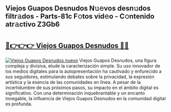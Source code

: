 ## Viejos Guapos Desnudos N𝚞𝚎vos desn𝚞dos filtr𝚊dos - Parts-81c F𝚘tos vid𝚎o - C𝚘ntenido atr𝚊ctivo Z3Gb6

# <h2><a href="http://mb420i.tromn.icu/?c=Viejos+Guapos+Desnudos">🔗👉👉👉 Viejos Guapos Desnudos 🔗🔗</a></h2>

[![Viejos Guapos Desnudos nuevo](https://i.imgur.com/pEAQMta.gif)](http://mb420i.tromn.icu/?c=Viejos+Guapos+Desnudos)
Viejos Guapos Desnudos, una figura compleja y divisiva, elude la caracterización simple. Su uso innovador de los medios digitales para la autopresentación ha cautivado y enfurecido a sus seguidores, estimulando debates sobre la privacidad, la expresión artística y la esencia de las comunidades en línea. A pesar de la incertidumbre de sus próximos pasos, su impacto en el ámbito digital es significativo. Con una determinación inquebrantable y un encanto innegable, la influencia de Viejos Guapos Desnudos en la comunidad digital es profunda.

